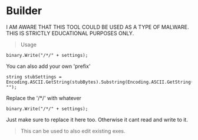# Builder
I AM AWARE THAT THIS TOOL COULD BE USED AS A TYPE OF MALWARE. THIS IS STRICTLY EDUCATIONAL PURPOSES ONLY.

>Usage
```CSharp
binary.Write("/*/" + settings);
```
You can also add your own 'prefix'
```CSharp
string stubSettings = Encoding.ASCII.GetString(stubBytes).Substring(Encoding.ASCII.GetString(stubBytes).IndexOf("/*/")).Replace("/*/", "");
```
Replace the '/*/' with whatever
```CSharp
binary.Write("/*/" + settings);
```
Just make sure to replace it here too. Otherwise it cant read and write to it.


>This can be used to also edit existing exes.
